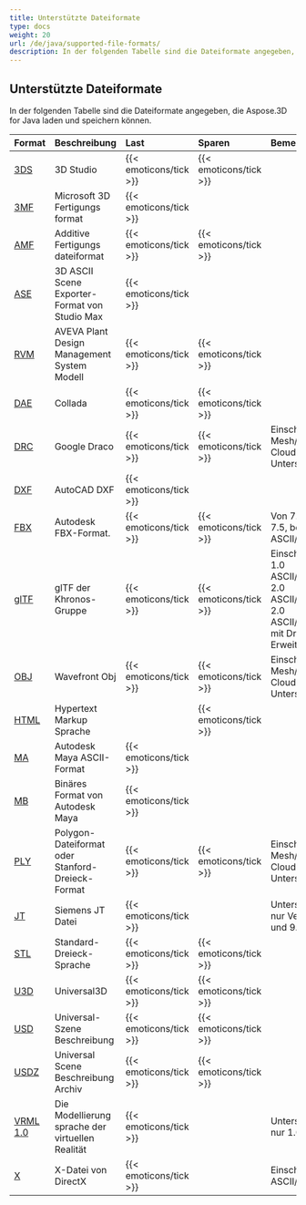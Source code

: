 ```yaml
---
title: Unterstützte Dateiformate
type: docs
weight: 20
url: /de/java/supported-file-formats/
description: In der folgenden Tabelle sind die Dateiformate angegeben, die Aspose.3D for Java laden und speichern können.
---
```

##  **Unterstützte Dateiformate**
In der folgenden Tabelle sind die Dateiformate angegeben, die Aspose.3D for Java laden und speichern können.

|**Format**|**Beschreibung**|**Last**|**Sparen**|**Bemerkungen**|
| :- | :- | :- | :- | :- |
|[3DS](https://docs.fileformat.com/3d/3ds/)|3D Studio|{{< emoticons/tick >}}|{{< emoticons/tick >}}| |
|[3MF](https://docs.fileformat.com/3d/3mf/)|Microsoft 3D Fertigungs format|{{< emoticons/tick >}}| | |
|[AMF](https://docs.fileformat.com/3d/amf/)|Additive Fertigungs dateiformat|{{< emoticons/tick >}}|{{< emoticons/tick >}}| |
|[ASE](https://docs.fileformat.com/3d/ase/)|3D ASCII Scene Exporter-Format von Studio Max|{{< emoticons/tick >}}| | |
|[RVM](https://docs.fileformat.com/3d/rvm/)|AVEVA Plant Design Management System Modell|{{< emoticons/tick >}}|{{< emoticons/tick >}}| |
|[DAE](https://docs.fileformat.com/3d/dae/)|Collada|{{< emoticons/tick >}}|{{< emoticons/tick >}}| |
|[DRC](https://docs.fileformat.com/3d/drc/)|Google Draco|{{< emoticons/tick >}}|{{< emoticons/tick >}}|Einschl ießlich Mesh/Point Cloud-Unterstützung|
|[DXF](https://docs.fileformat.com/cad/dxf/)|AutoCAD DXF|{{< emoticons/tick >}}| | |
|[FBX](https://docs.fileformat.com/3d/fbx/)|Autodesk FBX-Format.|{{< emoticons/tick >}}|{{< emoticons/tick >}}|Von 7.2 bis 7.5, beide ASCII/Binär.|
|[glTF](https://docs.fileformat.com/3d/glb/)|glTF der Khronos-Gruppe|{{< emoticons/tick >}}|{{< emoticons/tick >}}|Einschl ießlich 1.0 ASCII/Binary, 2.0 ASCII/Binary, 2.0 ASCII/Binary mit Draco-Erweiterung|
|[OBJ](https://docs.fileformat.com/3d/obj/)|Wavefront Obj|{{< emoticons/tick >}}|{{< emoticons/tick >}}|Einschl ießlich Mesh/Point Cloud-Unterstützung.|
|[HTML](https://docs.fileformat.com/web/html/)|Hypertext Markup Sprache| |{{< emoticons/tick >}}| |
|[MA](https://docs.fileformat.com/3d/ma/)|Autodesk Maya ASCII-Format|{{< emoticons/tick >}} | | |
|[MB](https://docs.fileformat.com/3d/mb/)|Binäres Format von Autodesk Maya|{{< emoticons/tick >}} | | |
|[PLY](https://docs.fileformat.com/3d/ply/)|Polygon-Dateiformat oder Stanford-Dreieck-Format|{{< emoticons/tick >}}|{{< emoticons/tick >}}|Einschl ießlich Mesh/Point Cloud-Unterstützung.|
|[JT](https://docs.fileformat.com/3d/jt/)|Siemens JT Datei|{{< emoticons/tick >}}| |Unterstützt nur Version 8 und 9.|
|[STL](https://docs.fileformat.com/cad/stl/)|Standard-Dreieck-Sprache|{{< emoticons/tick >}}|{{< emoticons/tick >}}| |
|[U3D](https://docs.fileformat.com/3d/u3d/)|Universal3D|{{< emoticons/tick >}}|{{< emoticons/tick >}}| |
|[USD](https://docs.fileformat.com/3d/usd/)|Universal-Szene Beschreibung|{{< emoticons/tick >}}|{{< emoticons/tick >}}| |
|[USDZ](https://docs.fileformat.com/3d/usdz/)|Universal Scene Beschreibung Archiv|{{< emoticons/tick >}}|{{< emoticons/tick >}}| |
|[VRML 1.0](https://docs.fileformat.com/3d/vrml/)|Die Modellierung sprache der virtuellen Realität|{{< emoticons/tick >}}| |Unterstützt nur 1.0 ASCII.|
|[X](https://docs.fileformat.com/3d/x/)|X-Datei von DirectX|{{< emoticons/tick >}}| |Einschl ießlich ASCII/Binär.|

